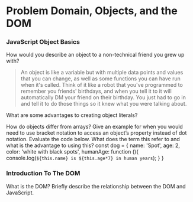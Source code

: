 # Problem Domain, Objects, and the DOM

### JavaScript Object Basics
How would you describe an object to a non-technical friend you grew up with?

> An object is like a variable but with multiple data points and values that you can change, as well as some functions you can have run when it's called. Think of it like a robot that you've programmed to remember you friends' birthdays, and when you tell it to it will automatically DM your friend on their birthday. You just had to go in and tell it to do those things so it knew what you were talking about.

What are some advantages to creating object literals?

> 

How do objects differ from arrays?
Give an example for when you would need to use bracket notation to access an object’s property instead of dot notation.
Evaluate the code below. What does the term this refer to and what is the advantage to using this?
const dog = {
  name: 'Spot',
  age: 2,
  color: 'white with black spots',
  humanAge: function (){
    console.log(`${this.name} is ${this.age*7} in human years`);
  }
}
### Introduction To The DOM

What is the DOM?
Briefly describe the relationship between the DOM and JavaScript.